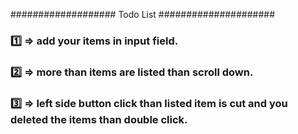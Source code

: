 
###################    Todo List    #####################


###  1️⃣  =>  add your items in input field.

###  2️⃣  =>  more than items are listed than scroll down.

###  3️⃣  =>  left side button click than listed item is cut and you deleted the items than double click.
